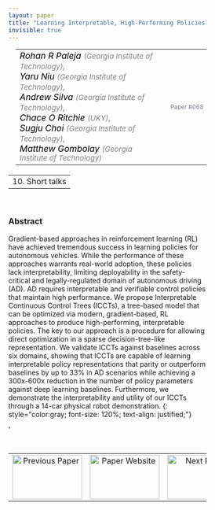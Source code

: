 ```yaml
---
layout: paper
title: "Learning Interpretable, High-Performing Policies for Autonomous Driving"
invisible: true
---
```

<head>
<style>
* {
  box-sizing: border-box;
}

#myInput {
  background-position: 10px 10px;
  background-repeat: no-repeat;
  width: 100%;
  font-size: 100%;
  padding: 12px 20px 12px 40px;
  border: 1px solid #ddd;
  margin-bottom: 12px;
}

#myTable, #myTableA {
  border-collapse: collapse;
  width: 100%;
  border: 1px solid #ddd;
  font-size: 100%;
}

#myTable th, #myTable td, #myTableA th, #myTableA td {
  text-align: left;
  padding: 12px;
}

#myTable tr, #myTableA tr {
  border-bottom: 1px solid #ddd;
}

#myTable tr.header, #myTable tr:hover, #myTableA tr.header, #myTableA tr:hover {
  background-color: #f1f1f1;
}


#eventcounter1 a {
    font-size: 12px;
    color: #ffffff;
    display: block;
}

#eventcounter1 a:hover {
    text-decoration: none;
}

#eventcounter2 a {
    font-size: 12px;
    color: #ffffff;
    display: block;
}

#eventcounter2 a:hover {
    text-decoration: none;
}

</style>
</head>

<table width = "95%" style="padding-left: 15px; margin-left: auto; margin-right: 10px;">
<tr><td style = "vertical-align: top; padding-right: 25px;" rowspan="2">
<span style="color:black; font-size: 110%;"><i>
Rohan R Paleja <span style="color:gray; font-size: 85%">(Georgia Institute of Technology)</span><span style="color:gray; font-size: 100%">,</span><br>
Yaru Niu <span style="color:gray; font-size: 85%">(Georgia Institute of Technology)</span><span style="color:gray; font-size: 100%">,</span><br>
Andrew Silva <span style="color:gray; font-size: 85%">(Georgia Institute of Technology)</span><span style="color:gray; font-size: 100%">,</span><br>
Chace O Ritchie <span style="color:gray; font-size: 85%">(UKY)</span><span style="color:gray; font-size: 100%">,</span><br>
Sugju Choi <span style="color:gray; font-size: 85%">(Georgia Institute of Technology)</span><span style="color:gray; font-size: 100%">,</span><br>
Matthew Gombolay <span style="color:gray; font-size: 85%">(Georgia Institute of Technology)</span>
</i></span>
</td>

<tr>
<td style="color:#777789; text-align:right; font-size: 75%; margin-right:10px;">Paper&nbsp;#068</td>
</tr>
</table>

<table width="80%" style="margin-top: 20px; margin-left: auto; margin-right: auto;">
  <tr>
    <td style="text-align:center;">10. Short talks</td>
  </tr>
</table>
<br>


### Abstract
Gradient-based approaches in reinforcement learning (RL) have achieved tremendous success in learning policies for autonomous vehicles. While the performance of these approaches warrants real-world adoption, these policies lack interpretability, limiting deployability in the safety-critical and legally-regulated domain of autonomous driving (AD). AD requires interpretable and verifiable control policies that maintain high performance. We propose Interpretable Continuous Control Trees (ICCTs), a tree-based model that can be optimized via modern, gradient-based, RL approaches to produce high-performing, interpretable policies. The key to our approach is a procedure for allowing direct optimization in a sparse decision-tree-like representation. We validate ICCTs against baselines across six domains, showing that ICCTs are capable of learning interpretable policy representations that parity or outperform baselines by up to 33% in AD scenarios while achieving a 300x-600x reduction in the number of policy parameters against deep learning baselines. Furthermore, we demonstrate the interpretability and utility of our ICCTs through a 14-car physical robot demonstration.
{: style="color:gray; font-size: 120%; text-align: justified;"}


<table width="100%" style="margin-top:40px;">
<tr>
    <td style="width: 30%; text-align: center;"><a href="{ site.baseurl }/program/papers/067/">
<img src="{ site.baseurl }/images/previous_paper_icon.png"
       alt="Previous Paper" width = "142"  height = "90"/> 
</a> </td>
<td style="text-align: center;"><a href="{{ site.baseurl }}/program/papers">
<img src="{{ site.baseurl }}/images/overview_icon.png"
       alt="Paper Website" width = "142"  height = "90"/> 
</a> </td>
    <td style="width: 30%; text-align: center;"><a href="{ site.baseurl }/program/papers/069/">
    <img src="{ site.baseurl }/images/next_paper_icon.png"
        alt="Next Paper" width = "142"  height = "90"/>
    </a></td>
'</tr>
</table>
